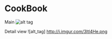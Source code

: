 # CookBook
Main
![alt tag](http://i.imgur.com/3ltl4He.png)

Detail view
![alt_tag] http://i.imgur.com/3ltl4He.png
